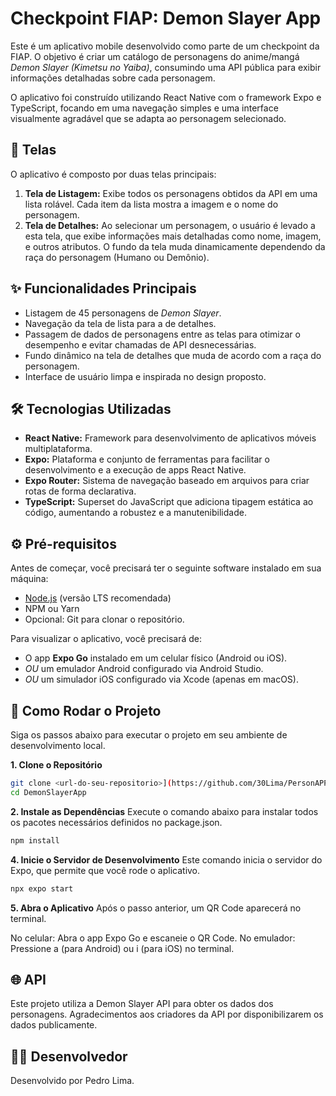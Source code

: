 # Checkpoint FIAP: Demon Slayer App

Este é um aplicativo mobile desenvolvido como parte de um checkpoint da FIAP. O objetivo é criar um catálogo de personagens do anime/mangá *Demon Slayer (Kimetsu no Yaiba)*, consumindo uma API pública para exibir informações detalhadas sobre cada personagem.

O aplicativo foi construído utilizando React Native com o framework Expo e TypeScript, focando em uma navegação simples e uma interface visualmente agradável que se adapta ao personagem selecionado.

## 📱 Telas

O aplicativo é composto por duas telas principais:

1.  **Tela de Listagem:** Exibe todos os personagens obtidos da API em uma lista rolável. Cada item da lista mostra a imagem e o nome do personagem.
2.  **Tela de Detalhes:** Ao selecionar um personagem, o usuário é levado a esta tela, que exibe informações mais detalhadas como nome, imagem, e outros atributos. O fundo da tela muda dinamicamente dependendo da raça do personagem (Humano ou Demônio).

## ✨ Funcionalidades Principais

-   Listagem de 45 personagens de *Demon Slayer*.
-   Navegação da tela de lista para a de detalhes.
-   Passagem de dados de personagens entre as telas para otimizar o desempenho e evitar chamadas de API desnecessárias.
-   Fundo dinâmico na tela de detalhes que muda de acordo com a raça do personagem.
-   Interface de usuário limpa e inspirada no design proposto.

## 🛠️ Tecnologias Utilizadas

-   **React Native:** Framework para desenvolvimento de aplicativos móveis multiplataforma.
-   **Expo:** Plataforma e conjunto de ferramentas para facilitar o desenvolvimento e a execução de apps React Native.
-   **Expo Router:** Sistema de navegação baseado em arquivos para criar rotas de forma declarativa.
-   **TypeScript:** Superset do JavaScript que adiciona tipagem estática ao código, aumentando a robustez e a manutenibilidade.

## ⚙️ Pré-requisitos

Antes de começar, você precisará ter o seguinte software instalado em sua máquina:

-   [Node.js](https://nodejs.org/en/) (versão LTS recomendada)
-   NPM ou Yarn
-   Opcional: Git para clonar o repositório.

Para visualizar o aplicativo, você precisará de:

-   O app **Expo Go** instalado em um celular físico (Android ou iOS).
-   *OU* um emulador Android configurado via Android Studio.
-   *OU* um simulador iOS configurado via Xcode (apenas em macOS).

## 🚀 Como Rodar o Projeto

Siga os passos abaixo para executar o projeto em seu ambiente de desenvolvimento local.

**1. Clone o Repositório**
```bash
git clone <url-do-seu-repositorio>](https://github.com/30Lima/PersonAPP.git)
cd DemonSlayerApp
```

**2. Instale as Dependências**
Execute o comando abaixo para instalar todos os pacotes necessários definidos no package.json.
```bash
npm install
```

**4. Inicie o Servidor de Desenvolvimento**
Este comando inicia o servidor do Expo, que permite que você rode o aplicativo.
```bash
npx expo start
```

**5. Abra o Aplicativo**
Após o passo anterior, um QR Code aparecerá no terminal.

No celular: Abra o app Expo Go e escaneie o QR Code.
No emulador: Pressione a (para Android) ou i (para iOS) no terminal.

## 🌐 API
Este projeto utiliza a Demon Slayer API para obter os dados dos personagens. Agradecimentos aos criadores da API por disponibilizarem os dados publicamente.

## 👨‍💻 Desenvolvedor
Desenvolvido por Pedro Lima.
